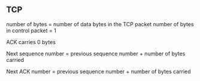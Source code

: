 ## TCP 

number of bytes = number of data bytes in the TCP packet
number of bytes in control packet = 1

ACK carries 0 bytes

Next sequence number = previous sequence number + number of bytes carried

Next ACK number = previous sequence number + number of bytes carried